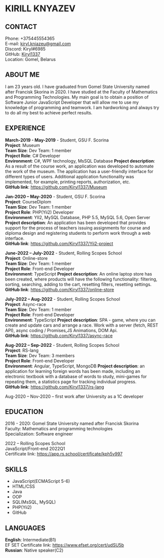# KIRILL KNYAZEV

## CONTACT
Phone: +375445554365  
E-mail: <kiryl.kniazeu@gmail.com>  
Discord: Kiryl#6985  
GitHub: [Kiryl1337](https://github.com/Kiryl1337)  
Location: Gomel, Belarus  

## ABOUT ME
I am 23 years old. I have graduated from Gomel State University named after Francisk Skorina in 2020. I have studied at the Faculty of Mathematics and Programming Technologies.
My main goal is to obtain a position of Software Junior JavaScript Developer that will allow me to use my knowledge of programming and teamwork. 
I am hardworking and always try to do all my best to achieve perfect results.

## EXPERIENCE
**March-2019 - May-2019** - Student, GSU F. Scorina  
**Project**: Museum  
**Team Size**: Dev Team: 1 member  
**Project Role**: C# Developer  
**Environment**:  C#, WPF technology, MsSQL Database
**Project description**: As a result of the course work, an application was developed to automate the work of the museum. The application has a user-friendly interface for different types of users. Additional application functionality was implemented, for example, printing reports, authorization, etc.  
**GitHub link**: https://github.com/Kiryl1337/Museum  

**Jan-2020 – May-2020** - Student, GSU F. Scorina  
**Project**: CourseDiplom  
**Team Size**: Dev Team: 1 member  
**Project Role**: PHP(Yii2) Developer  
**Environment**:  YII2, MySQL Database, PHP 5.5, MySQL 5.6, Open Server
**Project description**: An application has been developed that provides support for the process of teachers issuing assignments for course and diploma design and registering students to perform work through a web interface.  
**GitHub link**: https://github.com/Kiryl1337/Yii2-project

**June-2022 – July-2022** - Student, Rolling Scopes School  
**Project**: Online-store  
**Team Size**: Dev Team: 1 member  
**Project Role**: Front-end Developer  
**Environment**:  TypeScript
**Project description**: An online laptop store has been created, where products will have the following functionality: filtering, sorting, searching, adding to the cart, resetting filters, resetting settings.  
**GitHub link**: https://github.com/Kiryl1337/online-store

**July-2022 – Aug-2022** - Student, Rolling Scopes School  
**Project**: Async-race  
**Team Size**: Dev Team: 1 member  
**Project Role**: Front-end Developer  
**Environment**:  TypeScript
**Project description**: SPA - game, where you can create and update cars and arrange a race. Work with a server (fetch, REST API), async coding / Promises,JS Animations, DOM Api.  
**GitHub link**: https://github.com/Kiryl1337/async-race  

**Aug-2022 – Sep-2022** - Student, Rolling Scopes School  
**Project**: RS-lang  
**Team Size**: Dev Team: 3 members  
**Project Role**: Front-end Developer  
**Environment**:  Angular, TypeScript, MongoDB
**Project description**: an application for learning foreign words has been made, including an electronic textbook with a database of words to study, mini-games for repeating them, a statistics page for tracking individual progress.  
**GitHub link**: https://github.com/Kiryl1337/rs-lang  


Aug-2020 – Nov-2020 – first work after University as a 1C developer  

## EDUCATION
2016 - 2020: Gomel State University named after Francisk Skorina  
Faculty: Mathematics and programming technologies  
Specialization: Software engineer  

2022 – Rolling Scopes School  
JavaScript/Front-end 2022Q1  
Certificate link: https://app.rs.school/certificate/kph5v997  

## SKILLS
* JavaScript(ECMAScript 5-6)
* HTML/CSS
* Java 
* OOP 
* SQL(MsSQL, MySQL) 
* PHP(Yii2)
* GitHub

## LANGUAGES
**English**: Intermediate(B1)  
EF SET Certificate link: https://www.efset.org/cert/udSU5b  
**Russian**: Native speaker(C2)  